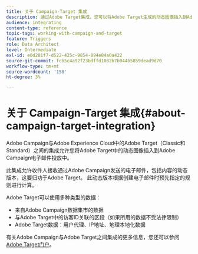 ```yaml
---
title: 关于 Campaign-Target 集成
description: 通过Adobe Target集成，您可以将Adobe Target生成的动态图像插入到Adobe Campaign消息中。
audience: integrating
content-type: reference
topic-tags: working-with-campaign-and-target
feature: Triggers
role: Data Architect
level: Intermediate
exl-id: e0d281f7-d522-425c-9854-894e84a0a422
source-git-commit: fcb5c4a92f23bdffd1082b7b044b5859dead9d70
workflow-type: tm+mt
source-wordcount: '158'
ht-degree: 3%

---
```


# 关于 Campaign-Target 集成{#about-campaign-target-integration}

Adobe Campaign与Adobe Experience Cloud中的Adobe Target（Classic和Standard）之间的集成允许您将Adobe Target中的动态图像插入到Adobe Campaign电子邮件投放中。

此集成允许收件人接收通过Adobe Campaign发送的电子邮件，包括内容的动态版本，这要归功于Adobe Target。 此动态版本根据创建电子邮件时预先指定的规则进行计算。

Adobe Target可以使用多种类型的数据：

* 来自Adobe Campaign数据集市的数据
* 与Adobe Target中的访客ID关联的区段（如果所用的数据不受法律限制）
* Adobe Target数据：用户代理、IP地址、地理本地化数据

有关Adobe Campaign与Adobe Target之间集成的更多信息，您还可以参阅[Adobe Target门户](https://experienceleague.adobe.com/docs/target/using/integrate/campaign-and-target.html)。

